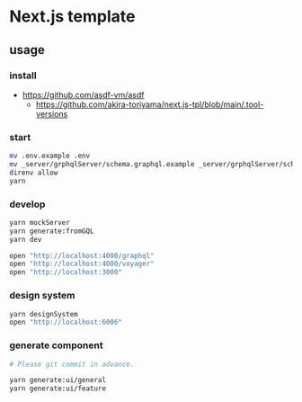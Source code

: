 # Next.js template

## usage

### install

- https://github.com/asdf-vm/asdf
  - https://github.com/akira-toriyama/next.js-tpl/blob/main/.tool-versions

### start

```bash
mv .env.example .env
mv _server/grphqlServer/schema.graphql.example _server/grphqlServer/schema.graphql
direnv allow
yarn
```

### develop

```bash
yarn mockServer
yarn generate:fromGQL
yarn dev

open "http://localhost:4000/graphql"
open "http://localhost:4000/voyager"
open "http://localhost:3000"
```

### design system

```bash
yarn designSystem
open "http://localhost:6006"
```

### generate component

```bash
# Please git commit in advance.

yarn generate:ui/general
yarn generate:ui/feature
```
